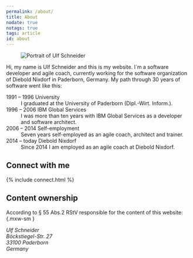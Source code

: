 ```yaml
---
permalink: /about/
title: About
nodate: true
notags: true
tags: article
id: about
---
```

<figure class="mxw-rg">
<img class="w-100 fit-cover" src="/img/ulf/ulf-16x9-900.jpg" alt="Portrait of Ulf Schneider">
</figure>

Hi, my name is Ulf Schneider and this is my website. I´m a software developer and agile coach, currently working for the software organization of Diebold Nixdorf in Paderborn, Germany. My path through 30 years of software went like this:

<dl class="timeline">
<dt>1991 – 1996 University</dt>
<dd>I graduated at the University of Paderborn (Dipl.-Wirt. Inform.).</dd>
<dt>1996 – 2006 IBM Global Services</dt>
<dd>I was more than ten years with IBM Global Services as a developer and software architect.</dd>
<dt>2006 – 2014 Self-employment</dt>
<dd>Seven years self-employed as an agile coach, architect and trainer.</dd>
<dt>2014 – today Diebold Nixdorf</dt>
<dd>Since 2014 I am employed as an agile coach at Diebold Nixdorf.</dd>
</dl>

<h2>Connect with me</h2>
{% include connect.html %}

<h2>Content ownership</h2>

According to § 55 Abs.2 RStV responsible for the content of this website:{.mxw-sm }

<address class="mry">
Ulf Schneider<br>
Böckstiegel-Str. 27<br>
33100 Paderborn<br>
Germany<br>
</address>



